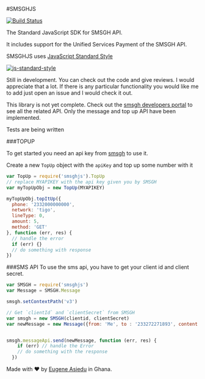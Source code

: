 #SMSGHJS

[![Build Status](https://secure.travis-ci.org/ngenerio/smsghjs.png?branch=master)](https://travis-ci.org/ngenerio/smsghjs)

The Standard JavaScript SDK for SMSGH API.

It includes support for the Unified Services Payment of the SMSGH API.

SMSGHJS uses [JavaScript Standard Style](https://github.com/feross/standard)

[![js-standard-style](https://cdn.rawgit.com/feross/standard/master/badge.svg)](https://github.com/feross/standard)

Still in development. You can check out the code and give reviews. I would appreciate that a lot. If there is any particular functionality you would like me to add just open an issue and I would check it out.

This library is not yet complete. Check out the [smsgh developers portal](http://developers.smsgh.com) to see all the related API. Only the message and top up API have been implemented.

Tests are being written

###TOPUP

To get started you need an api key from [smsgh](http://smsgh.com) to use it.

Create a new `TopUp` object with the `apiKey` and top up some number with it

```js
var TopUp = require('smsghjs').TopUp
// replace MYAPIKEY with the api key given you by SMSGH
var myTopUpObj = new TopUp(MYAPIKEY)

myTopUpObj.topItUp({
  phone: '2332000000000',
  network: 'tigo',
  lineType: 0,
  amount: 5,
  method: 'GET'
}, function (err, res) {
  // handle the error
  if (err) {}
  // do something with response
})
```

###SMS API
To use the sms api, you have to get your client id and client secret.


```js
var SMSGH = require('smsghjs')
var Message = SMSGH.Message

smsgh.setContextPath('v3')

// Get `clientId` and `clientSecret` from SMSGH
var smsgh = new SMSGH(clientid, clientSecret)
var newMessage = new Message({from: 'Me', to : '233272271893', content: 'Hello World'})


smsgh.messageApi.send(newMessage, function (err, res) {
    if (err) // handle the Error
    // do something with the response
  })
```

Made with ❤ by [Eugene Asiedu](https://twitter.com/ngenerio) in Ghana.
